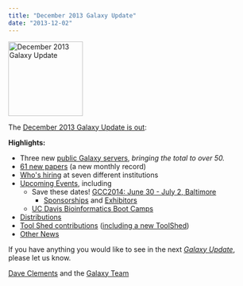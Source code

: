 ```yaml
---
title: "December 2013 Galaxy Update"
date: "2013-12-02"
---
```

<div class='right'><a href='/galaxy-updates/2013-11/'><img src="/images/logos/GalaxyUpdate200.png" alt="December 2013 Galaxy Update" width=150 /></a></div>

The [December 2013 Galaxy Update is out](/galaxy-updates/2013-12/):

**Highlights:**

* Three new [public Galaxy servers](/galaxy-updates/2013-12/#50-public-servers), *bringing the total to over 50.*
* [61 new papers](/galaxy-updates/2013-12/#new-papers) (a new monthly record)
* [Who's hiring](/galaxy-updates/2013-12/#whos-hiring) at seven different institutions
* [Upcoming Events](/galaxy-updates/2013-12/#events), including
    * Save these dates! [GCC2014: June 30 - July 2, Baltimore](/galaxy-updates/2013-12/#gcc2014-june-30---july-2-baltimore)
        * [Sponsorships](/galaxy-updates/2013-12/#sponsorships) and [Exhibitors](/galaxy-updates/2013-12/#exhibitors)
    * [UC Davis Bioinformatics Boot Camps](/galaxy-updates/2013-12/#uc-davis-bioinformatics-boot-camps)
* [Distributions](/galaxy-updates/2013-12/#galaxy-distributions)
* [Tool Shed contributions](/galaxy-updates/2013-12/#toolshed-contributions) ([including a new ToolShed](/galaxy-updates/2013-12/#new-public-toolsheds))
* [Other News](/galaxy-updates/2013-12/#other-news)

If you have anything you would like to see in the next *[Galaxy Update](/galaxy-updates/)*, please let us know.

[Dave Clements](/people/dave-clements/) and the [Galaxy Team](/galaxy-team/)
